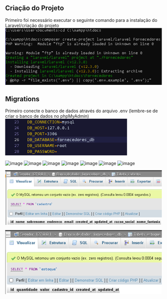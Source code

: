 
## Criação do Projeto
Primeiro foi necessário executar o seguinte comando para a instalação do Laravel/criação do projeto
![](prints-processo/print%201.png)


## Migrations
Primeiro conecte o banco de dados através do arquivo .env (lembre-se de criar o banco de dados no phpMyAdmin)
![](prints-processo/print%203.png)


<img width="989" height="233" alt="image" src="https://github.com/user-attachments/assets/aadcc0b8-ba49-478a-a0bd-8c1a3dfcf84a" />



<img width="505" height="215" alt="image" src="https://github.com/user-attachments/assets/e427ae32-b816-4d51-b852-11b5dcfce955" />


<img width="974" height="137" alt="image" src="https://github.com/user-attachments/assets/b5f6d9fb-050c-4fdd-b8fa-45e6d1a5d7b6" />



<img width="827" height="333" alt="image" src="https://github.com/user-attachments/assets/caed8f00-17c5-40e9-b69c-6f7d706d6c55" />

<img width="1189" height="129" alt="image" src="https://github.com/user-attachments/assets/563396f4-4e19-4128-8d60-0c1f73c6aade" />


<img width="498" height="168" alt="image" src="https://github.com/user-attachments/assets/8135e96c-e6f7-4b60-bb21-cc682fe1714d" />


<img width="1097" height="313" alt="image" src="https://github.com/user-attachments/assets/c44fca60-d0b6-42e0-8bfe-676bfa0d9e15" />



![](prints-processo/print%2012.png)

![](prints-processo/print%2013.png)

